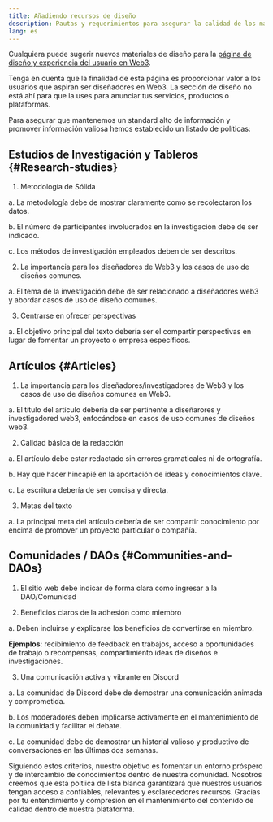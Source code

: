 ```yaml
---
title: Añadiendo recursos de diseño
description: Pautas y requerimientos para asegurar la calidad de los materiales de diseño en ethereum.org
lang: es
---
```


Cualquiera puede sugerir nuevos materiales de diseño para la [página de diseño y experiencia del usuario en Web3](/developers/docs/design-and-ux/).

Tenga en cuenta que la finalidad de esta página es proporcionar valor a los usuarios que aspiran ser diseñadores en Web3. La sección de diseño no está ahí para que la uses para anunciar tus servicios, productos o plataformas.

Para asegurar que mantenemos un standard alto de información y promover información valiosa hemos establecido un listado de políticas:

## Estudios de Investigación y Tableros \{#Research-studies}

1. Metodología de Sólida

a. La metodología debe de mostrar claramente como se recolectaron los datos.

b. El número de participantes involucrados en la investigación debe de ser indicado.

c. Los métodos de investigación empleados deben de ser descritos.

2. La importancia para los diseñadores de Web3 y los casos de uso de diseños comunes.

a. El tema de la investigación debe de ser relacionado a diseñadores web3 y abordar casos de uso de diseño comunes.

3. Centrarse en ofrecer perspectivas

a. El objetivo principal del texto debería ser el compartir perspectivas en lugar de fomentar un proyecto o empresa específicos.

## Artículos \{#Articles}

1. La importancia para los diseñadores/investigadores de Web3 y los casos de uso de diseños comunes en Web3.

a. El título del artículo debería de ser pertinente a diseñarores y investigadored web3, enfocándose en casos de uso comunes de diseños web3.

2. Calidad básica de la redacción

a. El artículo debe estar redactado sin errores gramaticales ni de ortografía.

b. Hay que hacer hincapié en la aportación de ideas y conocimientos clave.

c. La escritura debería de ser concisa y directa.

3. Metas del texto

a. La principal meta del artículo debería de ser compartir conocimiento por encima de promover un proyecto particular o compañía.

## Comunidades / DAOs \{#Communities-and-DAOs}

1. El sitio web debe indicar de forma clara como ingresar a la DAO/Comunidad

2. Beneficios claros de la adhesión como miembro

a. Deben incluirse y explicarse los beneficios de convertirse en miembro.

**Ejemplos**: recibimiento de feedback en trabajos, acceso a oportunidades de trabajo o recompensas, compartimiento ideas de diseños e investigaciones.

3. Una comunicación activa y vibrante en Discord

a. La comunidad de Discord debe de demostrar una comunicación animada y comprometida.

b. Los moderadores deben implicarse activamente en el mantenimiento de la comunidad y facilitar el debate.

c. La comunidad debe de demostrar un historial valioso y productivo de conversaciones en las últimas dos semanas.

Siguiendo estos criterios, nuestro objetivo es fomentar un entorno próspero y de intercambio de conocimientos dentro de nuestra comunidad. Nosotros creemos que esta poltiica de lista blanca garantizará que nuestros usuarios tengan acceso a confiables, relevantes y esclarecedores recursos. Gracias por tu entendimiento y compresión en el mantenimiento del contenido de calidad dentro de nuestra plataforma.
